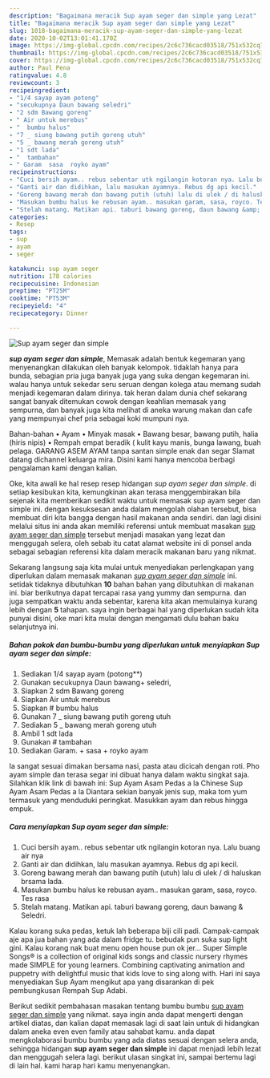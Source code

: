 ```yaml
---
description: "Bagaimana meracik Sup ayam seger dan simple yang Lezat"
title: "Bagaimana meracik Sup ayam seger dan simple yang Lezat"
slug: 1018-bagaimana-meracik-sup-ayam-seger-dan-simple-yang-lezat
date: 2020-10-02T13:01:41.170Z
image: https://img-global.cpcdn.com/recipes/2c6c736cacd03518/751x532cq70/sup-ayam-seger-dan-simple-foto-resep-utama.jpg
thumbnail: https://img-global.cpcdn.com/recipes/2c6c736cacd03518/751x532cq70/sup-ayam-seger-dan-simple-foto-resep-utama.jpg
cover: https://img-global.cpcdn.com/recipes/2c6c736cacd03518/751x532cq70/sup-ayam-seger-dan-simple-foto-resep-utama.jpg
author: Paul Pena
ratingvalue: 4.8
reviewcount: 3
recipeingredient:
- "1/4 sayap ayam potong"
- "secukupnya Daun bawang seledri"
- "2 sdm Bawang goreng"
- " Air untuk merebus"
- "  bumbu halus"
- "7 _ siung bawang putih goreng utuh"
- "5 _ bawang merah goreng utuh"
- "1 sdt lada"
- "  tambahan"
- " Garam  sasa  royko ayam"
recipeinstructions:
- "Cuci bersih ayam.. rebus sebentar utk ngilangin kotoran nya. Lalu buang air nya"
- "Ganti air dan didihkan, lalu masukan ayamnya. Rebus dg api kecil."
- "Goreng bawang merah dan bawang putih (utuh) lalu di ulek / di haluskan brsama lada."
- "Masukan bumbu halus ke rebusan ayam.. masukan garam, sasa, royco. Tes rasa"
- "Stelah matang. Matikan api. taburi bawang goreng, daun bawang &amp; Seledri."
categories:
- Resep
tags:
- sup
- ayam
- seger

katakunci: sup ayam seger 
nutrition: 178 calories
recipecuisine: Indonesian
preptime: "PT25M"
cooktime: "PT53M"
recipeyield: "4"
recipecategory: Dinner

---
```



![Sup ayam seger dan simple](https://img-global.cpcdn.com/recipes/2c6c736cacd03518/751x532cq70/sup-ayam-seger-dan-simple-foto-resep-utama.jpg)

<b><i>sup ayam seger dan simple</i></b>, Memasak adalah bentuk kegemaran yang menyenangkan dilakukan oleh banyak kelompok. tidaklah hanya para bunda, sebagian pria juga banyak juga yang suka dengan kegemaran ini. walau hanya untuk sekedar seru seruan dengan kolega atau memang sudah menjadi kegemaran dalam dirinya. tak heran dalam dunia chef sekarang sangat banyak ditemukan cowok dengan keahlian memasak yang sempurna, dan banyak juga kita melihat di aneka warung makan dan cafe yang mempunyai chef pria sebagai koki mumpuni nya.

Bahan-bahan • Ayam • Minyak masak • Bawang besar, bawang putih, halia (hiris nipis) • Rempah empat beradik ( kulit kayu manis, bunga lawang, buah pelaga. GARANG ASEM AYAM tanpa santan simple enak dan segar Slamat datang dichannel keluarga mira. Disini kami hanya mencoba berbagi pengalaman kami dengan kalian.

Oke, kita awali ke hal resep resep hidangan <i>sup ayam seger dan simple</i>. di setiap kesibukan kita, kemungkinan akan terasa menggembirakan bila sejenak kita memberikan sedikit waktu untuk memasak sup ayam seger dan simple ini. dengan kesuksesan anda dalam mengolah olahan tersebut, bisa membuat diri kita bangga dengan hasil makanan anda sendiri. dan lagi disini melalui situs ini anda akan memiliki referensi untuk membuat masakan <u>sup ayam seger dan simple</u> tersebut menjadi masakan yang lezat dan menggugah selera, oleh sebab itu catat alamat website ini di ponsel anda sebagai sebagian referensi kita dalam meracik makanan baru yang nikmat.


Sekarang langsung saja kita mulai untuk menyediakan perlengkapan yang diperlukan dalam memasak makanan <u><i>sup ayam seger dan simple</i></u> ini. setidak tidaknya dibutuhkan <b>10</b> bahan bahan yang dibutuhkan di makanan ini. biar berikutnya dapat tercapai rasa yang yummy dan sempurna. dan juga sempatkan waktu anda sebentar, karena kita akan memulainya kurang lebih dengan <b>5</b> tahapan. saya ingin berbagai hal yang diperlukan sudah kita punyai disini, oke mari kita mulai dengan mengamati dulu bahan baku selanjutnya ini.

<!--inarticleads1-->

##### Bahan pokok dan bumbu-bumbu yang diperlukan untuk menyiapkan Sup ayam seger dan simple:

1. Sediakan 1/4 sayap ayam (potong**)
1. Gunakan secukupnya Daun bawang+ seledri,
1. Siapkan 2 sdm Bawang goreng
1. Siapkan  Air untuk merebus
1. Siapkan  # bumbu halus
1. Gunakan 7 _ siung bawang putih goreng utuh
1. Sediakan 5 _ bawang merah goreng utuh
1. Ambil 1 sdt lada
1. Gunakan  # tambahan
1. Sediakan  Garam. + sasa + royko ayam


Ia sangat sesuai dimakan bersama nasi, pasta atau dicicah dengan roti. Pho ayam simple dan terasa segar ini dibuat hanya dalam waktu singkat saja. Silahkan klik link di bawah ini: Sup Ayam Asam Pedas a la Chinese Sup Ayam Asam Pedas a la Diantara sekian banyak jenis sup, maka tom yum termasuk yang menduduki peringkat. Masukkan ayam dan rebus hingga empuk. 

<!--inarticleads2-->

##### Cara menyiapkan Sup ayam seger dan simple:

1. Cuci bersih ayam.. rebus sebentar utk ngilangin kotoran nya. Lalu buang air nya
1. Ganti air dan didihkan, lalu masukan ayamnya. Rebus dg api kecil.
1. Goreng bawang merah dan bawang putih (utuh) lalu di ulek / di haluskan brsama lada.
1. Masukan bumbu halus ke rebusan ayam.. masukan garam, sasa, royco. Tes rasa
1. Stelah matang. Matikan api. taburi bawang goreng, daun bawang &amp; Seledri.


Kalau korang suka pedas, ketuk lah beberapa biji cili padi. Campak-campak aje apa jua bahan yang ada dalam fridge tu. bebudak pun suka sup light gini. Kalau korang nak buat menu open house pun ok jer… Super Simple Songs® is a collection of original kids songs and classic nursery rhymes made SIMPLE for young learners. Combining captivating animation and puppetry with delightful music that kids love to sing along with. Hari ini saya menyediakan Sup Ayam mengikut apa yang disarankan di pek pembungkusan Rempah Sup Adabi. 

Berikut sedikit pembahasan masakan tentang bumbu bumbu <u>sup ayam seger dan simple</u> yang nikmat. saya ingin anda dapat mengerti dengan artikel diatas, dan kalian dapat memasak lagi di saat lain untuk di hidangkan dalam aneka even even family atau sahabat kamu. anda dapat mengkolaborasi bumbu bumbu yang ada diatas sesuai dengan selera anda, sehingga hidangan <b>sup ayam seger dan simple</b> ini dapat menjadi lebih lezat dan menggugah selera lagi. berikut ulasan singkat ini, sampai bertemu lagi di lain hal. kami harap hari kamu menyenangkan.
